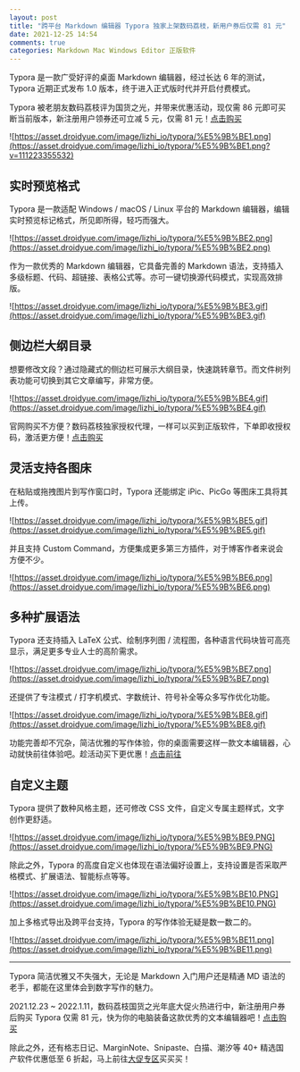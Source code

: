 ```yaml
---
layout: post
title: "跨平台 Markdown 编辑器 Typora 独家上架数码荔枝，新用户券后仅需 81 元"
date: 2021-12-25 14:54
comments: true
categories: Markdown Mac Windows Editor 正版软件 
---
```


Typora 是一款广受好评的桌面 Markdown 编辑器，经过长达 6 年的测试，Typora 近期正式发布 1.0 版本，终于进入正式版时代并开启付费模式。

Typora 被老朋友数码荔枝评为国货之光，并带来优惠活动，现仅需 86 元即可买断当前版本，新注册用户领券还可立减 5 元，仅需 81 元！[点击购买](https://store.lizhi.io/site/products/id/520?cid=wncr9wz5) 


![https://asset.droidyue.com/image/lizhi_io/typora/%E5%9B%BE1.png](https://asset.droidyue.com/image/lizhi_io/typora/%E5%9B%BE1.png?v=111223355532)

<!--more-->

## 实时预览格式

Typora 是一款适配 Windows / macOS / Linux 平台的 Markdown 编辑器，编辑实时预览标记格式，所见即所得，轻巧而强大。

![https://asset.droidyue.com/image/lizhi_io/typora/%E5%9B%BE2.png](https://asset.droidyue.com/image/lizhi_io/typora/%E5%9B%BE2.png)

作为一款优秀的 Markdown 编辑器，它具备完善的 Markdown 语法，支持插入多级标题、代码、超链接、表格公式等。亦可一键切换源代码模式，实现高效排版。

![https://asset.droidyue.com/image/lizhi_io/typora/%E5%9B%BE3.gif](https://asset.droidyue.com/image/lizhi_io/typora/%E5%9B%BE3.gif)

## 侧边栏大纲目录

想要修改文段？通过隐藏式的侧边栏可展示大纲目录，快速跳转章节。而文件树列表功能可切换到其它文章编写，非常方便。

![https://asset.droidyue.com/image/lizhi_io/typora/%E5%9B%BE4.gif](https://asset.droidyue.com/image/lizhi_io/typora/%E5%9B%BE4.gif)

官网购买不方便？数码荔枝独家授权代理，一样可以买到正版软件，下单即收授权码，激活更方便！[点击购买](https://store.lizhi.io/site/products/id/520?cid=wncr9wz5)

## 灵活支持各图床

在粘贴或拖拽图片到写作窗口时，Typora 还能绑定 iPic、PicGo 等图床工具将其上传。

![https://asset.droidyue.com/image/lizhi_io/typora/%E5%9B%BE5.gif](https://asset.droidyue.com/image/lizhi_io/typora/%E5%9B%BE5.gif)

并且支持 Custom Command，方便集成更多第三方插件，对于博客作者来说会方便不少。

![https://asset.droidyue.com/image/lizhi_io/typora/%E5%9B%BE6.png](https://asset.droidyue.com/image/lizhi_io/typora/%E5%9B%BE6.png)

## 多种扩展语法

Typora 还支持插入 LaTeX 公式、绘制序列图 / 流程图，各种语言代码块皆可高亮显示，满足更多专业人士的高阶需求。

![https://asset.droidyue.com/image/lizhi_io/typora/%E5%9B%BE7.png](https://asset.droidyue.com/image/lizhi_io/typora/%E5%9B%BE7.png)

还提供了专注模式 / 打字机模式、字数统计、符号补全等众多写作优化功能。

![https://asset.droidyue.com/image/lizhi_io/typora/%E5%9B%BE8.gif](https://asset.droidyue.com/image/lizhi_io/typora/%E5%9B%BE8.gif)

功能完善却不冗杂，简洁优雅的写作体验，你的桌面需要这样一款文本编辑器，心动就快前往体验吧。趁活动买下更优惠！[点击前往](https://store.lizhi.io/site/products/id/520?cid=wncr9wz5)

## 自定义主题

Typora 提供了数种风格主题，还可修改 CSS 文件，自定义专属主题样式，文字创作更舒适。

![https://asset.droidyue.com/image/lizhi_io/typora/%E5%9B%BE9.PNG](https://asset.droidyue.com/image/lizhi_io/typora/%E5%9B%BE9.PNG)

除此之外，Typora 的高度自定义也体现在语法偏好设置上，支持设置是否采取严格模式、扩展语法、智能标点等等。

![https://asset.droidyue.com/image/lizhi_io/typora/%E5%9B%BE10.PNG](https://asset.droidyue.com/image/lizhi_io/typora/%E5%9B%BE10.PNG)

加上多格式导出及跨平台支持，Typora 的写作体验无疑是数一数二的。

![https://asset.droidyue.com/image/lizhi_io/typora/%E5%9B%BE11.png](https://asset.droidyue.com/image/lizhi_io/typora/%E5%9B%BE11.png)

--------

Typora 简洁优雅又不失强大，无论是 Markdown 入门用户还是精通 MD 语法的老手，都能在这里体会到数字写作的魅力。

2021.12.23 ~ 2022.1.11，数码荔枝国货之光年底大促火热进行中，新注册用户券后购买 Typora 仅需 81 元，快为你的电脑装备这款优秀的文本编辑器吧！[点击购买](https://store.lizhi.io/site/products/id/520?cid=wncr9wz5)

除此之外，还有格志日记、MarginNote、Snipaste、白描、潮汐等 40+ 精选国产软件优惠低至 6 折起，马上前往[大促专区](https://store.lizhi.io/site/search_list?order_by=2&word=&coupon_uuid=0&category_id=62&cid=wncr9wz5)买买买！
